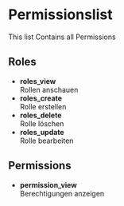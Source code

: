# Permissionslist

This list Contains all Permissions

## Roles

-   **roles_view** <br> Rollen anschauen
-   **roles_create** <br> Rolle erstellen
-   **roles_delete** <br> Rolle löschen
-   **roles_update** <br> Rolle bearbeiten

## Permissions

-   **permission_view** <br> Berechtigungen anzeigen
